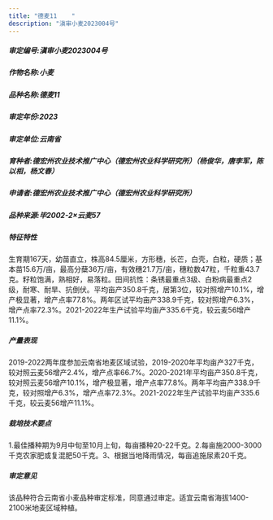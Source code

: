 ```yaml
---
title: "德麦11	"
description: "滇审小麦2023004号"
---
```

##### 审定编号:滇审小麦2023004号

##### 作物名称:小麦

##### 品种名称:德麦11	

##### 审定年份:2023

##### 审定单位:云南省

##### 育种者:德宏州农业技术推广中心（德宏州农业科学研究所）（杨俊华，唐李军，陈以相，杨文春）

##### 申请者:德宏州农业技术推广中心（德宏州农业科学研究所）

##### 品种来源:毕2002-2×云麦57

##### 特征特性
生育期167天，幼苗直立，株高84.5厘米，方形穗，长芒，白壳，白粒，硬质；基本苗15.6万/亩，最高分蘖36万/亩，有效穗21.7万/亩，穗粒数47粒，千粒重43.7克。籽粒饱满，熟相好，易落粒。田间抗性：条锈最重点3级、白粉病最重点2级，耐寒、耐旱、抗倒伏。平均亩产350.8千克，居第3位，较对照增产10.1%，增产极显著，增产点率77.8%。两年区试平均亩产338.9千克，较对照增产6.3%，增产点率72.3%。2021-2022年生产试验平均亩产335.6千克，较云麦56增产11.1%。

##### 产量表现
2019-2022两年度参加云南省地麦区域试验，2019-2020年平均亩产327千克，较对照云麦56增产2.4%，增产点率66.7%。2020-2021年平均亩产350.8千克，较对照云麦56增产10.1%，增产极显著，增产点率77.8%。两年平均亩产338.9千克，较对照增产6.3%，增产点率72.3%。2021-2022年生产试验平均亩产335.6千克，较云麦56增产11.1%。

##### 栽培技术要点
1.最佳播种期为9月中旬至10月上旬，每亩播种20-22千克。2.每亩施2000-3000千克农家肥或复混肥50千克。3、根据当地降雨情况，每亩追施尿素20千克。

##### 审定意见
该品种符合云南省小麦品种审定标准，同意通过审定。适宜云南省海拔1400-2100米地麦区域种植。
